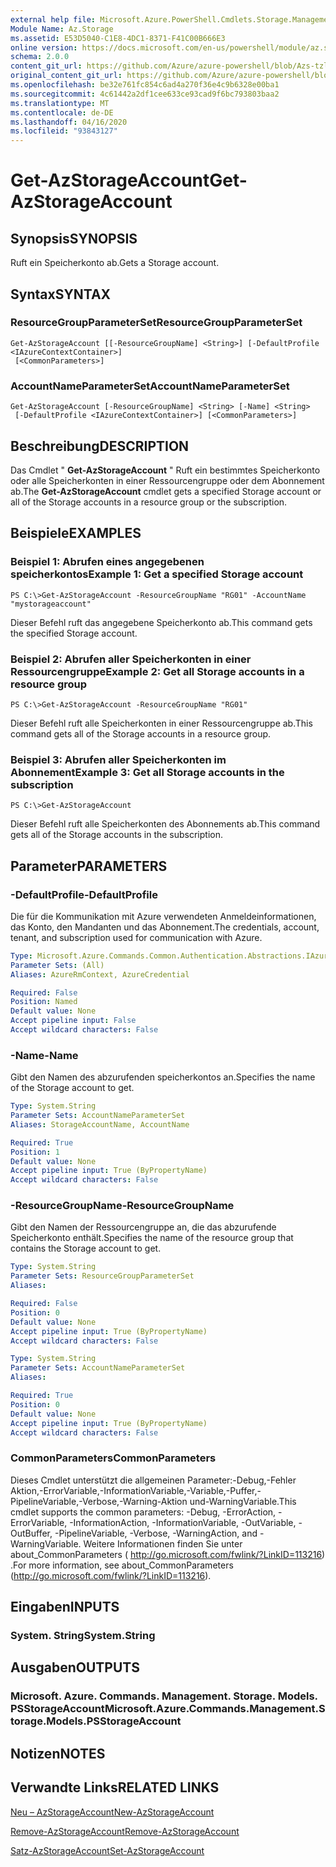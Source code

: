```yaml
---
external help file: Microsoft.Azure.PowerShell.Cmdlets.Storage.Management.dll-Help.xml
Module Name: Az.Storage
ms.assetid: E53D5040-C1E8-4DC1-8371-F41C00B666E3
online version: https://docs.microsoft.com/en-us/powershell/module/az.storage/get-azstorageaccount
schema: 2.0.0
content_git_url: https://github.com/Azure/azure-powershell/blob/Azs-tzl/src/Storage/Storage.Management/help/Get-AzStorageAccount.md
original_content_git_url: https://github.com/Azure/azure-powershell/blob/Azs-tzl/src/Storage/Storage.Management/help/Get-AzStorageAccount.md
ms.openlocfilehash: be32e761fc854c6ad4a270f36e4c9b6328e00ba1
ms.sourcegitcommit: 4c61442a2df1cee633ce93cad9f6bc793803baa2
ms.translationtype: MT
ms.contentlocale: de-DE
ms.lasthandoff: 04/16/2020
ms.locfileid: "93843127"
---
```

# <span data-ttu-id="66dee-101">Get-AzStorageAccount</span><span class="sxs-lookup"><span data-stu-id="66dee-101">Get-AzStorageAccount</span></span>

## <span data-ttu-id="66dee-102">Synopsis</span><span class="sxs-lookup"><span data-stu-id="66dee-102">SYNOPSIS</span></span>
<span data-ttu-id="66dee-103">Ruft ein Speicherkonto ab.</span><span class="sxs-lookup"><span data-stu-id="66dee-103">Gets a Storage account.</span></span>

## <span data-ttu-id="66dee-104">Syntax</span><span class="sxs-lookup"><span data-stu-id="66dee-104">SYNTAX</span></span>

### <span data-ttu-id="66dee-105">ResourceGroupParameterSet</span><span class="sxs-lookup"><span data-stu-id="66dee-105">ResourceGroupParameterSet</span></span>
```
Get-AzStorageAccount [[-ResourceGroupName] <String>] [-DefaultProfile <IAzureContextContainer>]
 [<CommonParameters>]
```

### <span data-ttu-id="66dee-106">AccountNameParameterSet</span><span class="sxs-lookup"><span data-stu-id="66dee-106">AccountNameParameterSet</span></span>
```
Get-AzStorageAccount [-ResourceGroupName] <String> [-Name] <String>
 [-DefaultProfile <IAzureContextContainer>] [<CommonParameters>]
```

## <span data-ttu-id="66dee-107">Beschreibung</span><span class="sxs-lookup"><span data-stu-id="66dee-107">DESCRIPTION</span></span>
<span data-ttu-id="66dee-108">Das Cmdlet " **Get-AzStorageAccount** " Ruft ein bestimmtes Speicherkonto oder alle Speicherkonten in einer Ressourcengruppe oder dem Abonnement ab.</span><span class="sxs-lookup"><span data-stu-id="66dee-108">The **Get-AzStorageAccount** cmdlet gets a specified Storage account or all of the Storage accounts in a resource group or the subscription.</span></span>

## <span data-ttu-id="66dee-109">Beispiele</span><span class="sxs-lookup"><span data-stu-id="66dee-109">EXAMPLES</span></span>

### <span data-ttu-id="66dee-110">Beispiel 1: Abrufen eines angegebenen speicherkontos</span><span class="sxs-lookup"><span data-stu-id="66dee-110">Example 1: Get a specified Storage account</span></span>
```
PS C:\>Get-AzStorageAccount -ResourceGroupName "RG01" -AccountName "mystorageaccount"
```

<span data-ttu-id="66dee-111">Dieser Befehl ruft das angegebene Speicherkonto ab.</span><span class="sxs-lookup"><span data-stu-id="66dee-111">This command gets the specified Storage account.</span></span>

### <span data-ttu-id="66dee-112">Beispiel 2: Abrufen aller Speicherkonten in einer Ressourcengruppe</span><span class="sxs-lookup"><span data-stu-id="66dee-112">Example 2: Get all Storage accounts in a resource group</span></span>
```
PS C:\>Get-AzStorageAccount -ResourceGroupName "RG01"
```

<span data-ttu-id="66dee-113">Dieser Befehl ruft alle Speicherkonten in einer Ressourcengruppe ab.</span><span class="sxs-lookup"><span data-stu-id="66dee-113">This command gets all of the Storage accounts in a resource group.</span></span>

### <span data-ttu-id="66dee-114">Beispiel 3: Abrufen aller Speicherkonten im Abonnement</span><span class="sxs-lookup"><span data-stu-id="66dee-114">Example 3:  Get all Storage accounts in the subscription</span></span>
```
PS C:\>Get-AzStorageAccount
```

<span data-ttu-id="66dee-115">Dieser Befehl ruft alle Speicherkonten des Abonnements ab.</span><span class="sxs-lookup"><span data-stu-id="66dee-115">This command gets all of the Storage accounts in the subscription.</span></span>

## <span data-ttu-id="66dee-116">Parameter</span><span class="sxs-lookup"><span data-stu-id="66dee-116">PARAMETERS</span></span>

### <span data-ttu-id="66dee-117">-DefaultProfile</span><span class="sxs-lookup"><span data-stu-id="66dee-117">-DefaultProfile</span></span>
<span data-ttu-id="66dee-118">Die für die Kommunikation mit Azure verwendeten Anmeldeinformationen, das Konto, den Mandanten und das Abonnement.</span><span class="sxs-lookup"><span data-stu-id="66dee-118">The credentials, account, tenant, and subscription used for communication with Azure.</span></span>

```yaml
Type: Microsoft.Azure.Commands.Common.Authentication.Abstractions.IAzureContextContainer
Parameter Sets: (All)
Aliases: AzureRmContext, AzureCredential

Required: False
Position: Named
Default value: None
Accept pipeline input: False
Accept wildcard characters: False
```

### <span data-ttu-id="66dee-119">-Name</span><span class="sxs-lookup"><span data-stu-id="66dee-119">-Name</span></span>
<span data-ttu-id="66dee-120">Gibt den Namen des abzurufenden speicherkontos an.</span><span class="sxs-lookup"><span data-stu-id="66dee-120">Specifies the name of the Storage account to get.</span></span>

```yaml
Type: System.String
Parameter Sets: AccountNameParameterSet
Aliases: StorageAccountName, AccountName

Required: True
Position: 1
Default value: None
Accept pipeline input: True (ByPropertyName)
Accept wildcard characters: False
```

### <span data-ttu-id="66dee-121">-ResourceGroupName</span><span class="sxs-lookup"><span data-stu-id="66dee-121">-ResourceGroupName</span></span>
<span data-ttu-id="66dee-122">Gibt den Namen der Ressourcengruppe an, die das abzurufende Speicherkonto enthält.</span><span class="sxs-lookup"><span data-stu-id="66dee-122">Specifies the name of the resource group that contains the Storage account to get.</span></span>

```yaml
Type: System.String
Parameter Sets: ResourceGroupParameterSet
Aliases:

Required: False
Position: 0
Default value: None
Accept pipeline input: True (ByPropertyName)
Accept wildcard characters: False
```

```yaml
Type: System.String
Parameter Sets: AccountNameParameterSet
Aliases:

Required: True
Position: 0
Default value: None
Accept pipeline input: True (ByPropertyName)
Accept wildcard characters: False
```

### <span data-ttu-id="66dee-123">CommonParameters</span><span class="sxs-lookup"><span data-stu-id="66dee-123">CommonParameters</span></span>
<span data-ttu-id="66dee-124">Dieses Cmdlet unterstützt die allgemeinen Parameter:-Debug,-Fehler Aktion,-ErrorVariable,-InformationVariable,-Variable,-Puffer,-PipelineVariable,-Verbose,-Warning-Aktion und-WarningVariable.</span><span class="sxs-lookup"><span data-stu-id="66dee-124">This cmdlet supports the common parameters: -Debug, -ErrorAction, -ErrorVariable, -InformationAction, -InformationVariable, -OutVariable, -OutBuffer, -PipelineVariable, -Verbose, -WarningAction, and -WarningVariable.</span></span> <span data-ttu-id="66dee-125">Weitere Informationen finden Sie unter about_CommonParameters ( http://go.microsoft.com/fwlink/?LinkID=113216) .</span><span class="sxs-lookup"><span data-stu-id="66dee-125">For more information, see about_CommonParameters (http://go.microsoft.com/fwlink/?LinkID=113216).</span></span>

## <span data-ttu-id="66dee-126">Eingaben</span><span class="sxs-lookup"><span data-stu-id="66dee-126">INPUTS</span></span>

### <span data-ttu-id="66dee-127">System. String</span><span class="sxs-lookup"><span data-stu-id="66dee-127">System.String</span></span>

## <span data-ttu-id="66dee-128">Ausgaben</span><span class="sxs-lookup"><span data-stu-id="66dee-128">OUTPUTS</span></span>

### <span data-ttu-id="66dee-129">Microsoft. Azure. Commands. Management. Storage. Models. PSStorageAccount</span><span class="sxs-lookup"><span data-stu-id="66dee-129">Microsoft.Azure.Commands.Management.Storage.Models.PSStorageAccount</span></span>

## <span data-ttu-id="66dee-130">Notizen</span><span class="sxs-lookup"><span data-stu-id="66dee-130">NOTES</span></span>

## <span data-ttu-id="66dee-131">Verwandte Links</span><span class="sxs-lookup"><span data-stu-id="66dee-131">RELATED LINKS</span></span>

[<span data-ttu-id="66dee-132">Neu – AzStorageAccount</span><span class="sxs-lookup"><span data-stu-id="66dee-132">New-AzStorageAccount</span></span>](./New-AzStorageAccount.md)

[<span data-ttu-id="66dee-133">Remove-AzStorageAccount</span><span class="sxs-lookup"><span data-stu-id="66dee-133">Remove-AzStorageAccount</span></span>](./Remove-AzStorageAccount.md)

[<span data-ttu-id="66dee-134">Satz-AzStorageAccount</span><span class="sxs-lookup"><span data-stu-id="66dee-134">Set-AzStorageAccount</span></span>](./Set-AzStorageAccount.md)


